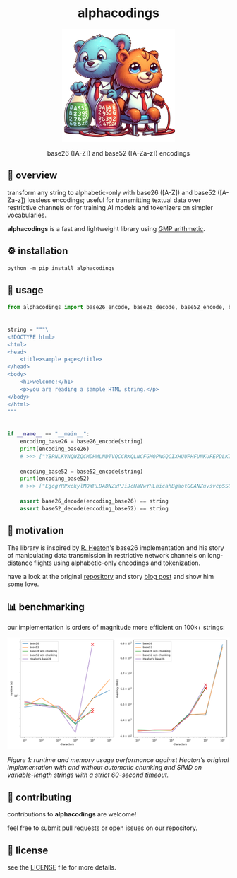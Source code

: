 <div align="center">

# alphacodings

<img src="resources/alphacodings.png" width="256" height="256">

base26 ([A-Z]) and base52 ([A-Za-z]) encodings
</div>

## 🌟 overview

transform any string to alphabetic-only with base26 ([A-Z]) and base52 ([A-Za-z]) lossless encodings; useful for transmitting textual data over restrictive channels or for training AI models and tokenizers on simpler vocabularies.

**alphacodings** is a fast and lightweight library using [GMP arithmetic](https://gmplib.org).

## ⚙️ installation

```python
python -m pip install alphacodings
```

## 🚀 usage

```python
from alphacodings import base26_encode, base26_decode, base52_encode, base52_decode


string = """\
<!DOCTYPE html>
<html>
<head>
    <title>sample page</title>
</head>
<body>
    <h1>welcome!</h1>
    <p>you are reading a sample HTML string.</p>
</body>
</html>
"""


if __name__ == "__main__":
    encoding_base26 = base26_encode(string)
    print(encoding_base26)
    # >>> ["YBPNLKVNQWZQCMDHMLNDTVQCCRKQLNCFGMQPNGQCIXHUUPHFUNKUFEPDLKIGARFOKTDEZKQHXGCPYHDZKKVIUDNFOAYYAUOQFBJFFGSTKAXNWGDPVUJNBARPNXBASHZBXIBSSEFTAIQRPEADSOVVNXUMQXVDWTAIVCIVWQZAHAGYAVZYKGMETJOOUQNOEXMSOOGSKVMFBYZIBZDAITICYVXMJTTCCHPMSCABLYUMFDUNLVSLNKHSBPKCGASXJSFYDHZFAOEQTUACEBIFKQGYC"]

    encoding_base52 = base52_encode(string)
    print(encoding_base52)
    # >>> ["EgcgYRPxckylMQWRLDADNZxPJiJcHaVwYHLnicahBgaotGGANZuvsvcpSSOJFLXvKPjRlNQCJqqdviiIdtnwJyDOnWojsrpkWSTZFHbMIREvREjpsODtSxoLlLjQZOoehsGFzawGQecyuomgpZQNyFnZQLWPiDhzClwxBFCCwdqduGJoshrwFdwHWMtJpSTmjxzaYmNvzOIOwLkJvyQHCaFtrODPhbhBpPBmC"]

    assert base26_decode(encoding_base26) == string
    assert base52_decode(encoding_base52) == string
```

## 🧠 motivation

The library is inspired by [R. Heaton](https://github.com/robert)'s base26 implementation and his story of manipulating data transmission in restrictive network channels on long-distance flights using alphabetic-only encodings and tokenization.

have a look at the original [repository](https://github.com/robert/pyskywifi) and story [blog post](https://robertheaton.com/pyskywifi) and show him some love.

## 📊 benchmarking

our implementation is orders of magnitude more efficient on 100k+ strings:

<img src="resources/benchmark.png" alt="Benchmark results">

*Figure 1: runtime and memory usage performance against Heaton's original implementation with and without automatic chunking and SIMD on variable-length strings with a strict 60-second timeout.*

## 🤝 contributing

contributions to **alphacodings** are welcome!

feel free to submit pull requests or open issues on our repository.

## 📄 license

see the [LICENSE](LICENSE) file for more details.
